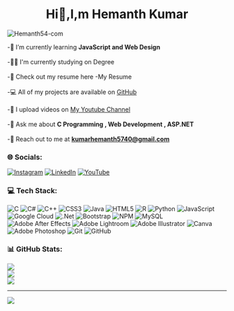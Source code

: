 <h1 align="center">Hi👋,I,m Hemanth Kumar</h1>

<p align="left"> <img src="https://komarev.com/ghpvc/?username=Hemanth54-com&label=Profile%20views&color=0e75b6&style=flat" alt="Hemanth54-com" /> </p>

-🌱 I’m currently learning **JavaScript and Web Design**<br><br>-👨‍🎓 I'm currently studying on Degree<br><br>-📑 Check out my resume here -My Resume<br><br>-💻 All of my projects are available on [GitHub](https://github.com/Hemanth54-com)<br><br>-📼 I upload videos on [My Youtube Channel](https://youtube.com/@www.youtube.com/@DigitalWorldin101)<br><br>-💬 Ask me about **C Programming , Web Development , ASP.NET** <br><br>-📧 Reach out to me at **kumarhemanth5740@gmail.com**


<h3 align="left">🌐 Socials:</h3>

[![Instagram](https://img.shields.io/badge/Instagram-%23E4405F.svg?logo=Instagram&logoColor=white)](https://instagram.com/hemanth54930) [![LinkedIn](https://img.shields.io/badge/LinkedIn-%230077B5.svg?logo=linkedin&logoColor=white)](https://linkedin.com/in/https://www.linkedin.com/in/hemanth-kumar-906566318?utm_source=share&utm_campaign=share_via&utm_content=profile&utm_medium=android_app) [![YouTube](https://img.shields.io/badge/YouTube-%23FF0000.svg?logo=YouTube&logoColor=white)](https://youtube.com/@www.youtube.com/@DigitalWorldin101) 

<h3 align="left"> 💻 Tech Stack:</h3>

![C](https://img.shields.io/badge/c-%2300599C.svg?style=flat&logo=c&logoColor=white) ![C#](https://img.shields.io/badge/c%23-%23239120.svg?style=flat&logo=csharp&logoColor=white) ![C++](https://img.shields.io/badge/c++-%2300599C.svg?style=flat&logo=c%2B%2B&logoColor=white) ![CSS3](https://img.shields.io/badge/css3-%231572B6.svg?style=flat&logo=css3&logoColor=white) ![Java](https://img.shields.io/badge/java-%23ED8B00.svg?style=flat&logo=openjdk&logoColor=white) ![HTML5](https://img.shields.io/badge/html5-%23E34F26.svg?style=flat&logo=html5&logoColor=white) ![R](https://img.shields.io/badge/r-%23276DC3.svg?style=flat&logo=r&logoColor=white) ![Python](https://img.shields.io/badge/python-3670A0?style=flat&logo=python&logoColor=ffdd54) ![JavaScript](https://img.shields.io/badge/javascript-%23323330.svg?style=flat&logo=javascript&logoColor=%23F7DF1E) ![Google Cloud](https://img.shields.io/badge/GoogleCloud-%234285F4.svg?style=flat&logo=google-cloud&logoColor=white) ![.Net](https://img.shields.io/badge/.NET-5C2D91?style=flat&logo=.net&logoColor=white) ![Bootstrap](https://img.shields.io/badge/bootstrap-%238511FA.svg?style=flat&logo=bootstrap&logoColor=white) ![NPM](https://img.shields.io/badge/NPM-%23CB3837.svg?style=flat&logo=npm&logoColor=white) ![MySQL](https://img.shields.io/badge/mysql-4479A1.svg?style=flat&logo=mysql&logoColor=white) ![Adobe After Effects](https://img.shields.io/badge/Adobe%20After%20Effects-9999FF.svg?style=flat&logo=Adobe%20After%20Effects&logoColor=white) ![Adobe Lightroom](https://img.shields.io/badge/Adobe%20Lightroom-31A8FF.svg?style=flat&logo=Adobe%20Lightroom&logoColor=white) ![Adobe Illustrator](https://img.shields.io/badge/adobe%20illustrator-%23FF9A00.svg?style=flat&logo=adobe%20illustrator&logoColor=white) ![Canva](https://img.shields.io/badge/Canva-%2300C4CC.svg?style=flat&logo=Canva&logoColor=white) ![Adobe Photoshop](https://img.shields.io/badge/adobe%20photoshop-%2331A8FF.svg?style=flat&logo=adobe%20photoshop&logoColor=white) ![Git](https://img.shields.io/badge/git-%23F05033.svg?style=flat&logo=git&logoColor=white) ![GitHub](https://img.shields.io/badge/github-%23121011.svg?style=flat&logo=github&logoColor=white)
<h3 align="left">📊 GitHub Stats:</h3>

![](https://github-readme-stats.vercel.app/api?username=Hemanth54-com&theme=buefy&hide_border=false&include_all_commits=true&count_private=true)<br/>
![](https://github-readme-streak-stats.herokuapp.com/?user=Hemanth54-com&theme=buefy&hide_border=false)<br/>
![](https://github-readme-stats.vercel.app/api/top-langs/?username=Hemanth54-com&theme=buefy&hide_border=false&include_all_commits=true&count_private=true&layout=compact)

---
[![](https://visitcount.itsvg.in/api?id=Hemanth54-com&icon=0&color=4)](https://visitcount.itsvg.in)


